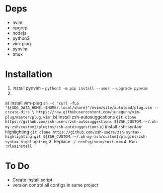 # Deps
* nvim
* ripgrep
* nodejs
* python3
* vim-plug
* pynvim
* tmux

# Installation
1. Install pynvim - `python3 -m pip install --user --upgrade pynvim`
2. 
a) Install vim-plug `sh -c 'curl -fLo "${XDG_DATA_HOME:-$HOME/.local/share}"/nvim/site/autoload/plug.vim --create-dirs \
       https://raw.githubusercontent.com/junegunn/vim-plug/master/plug.vim'`
b) install zsh-autosuggestions `git clone https://github.com/zsh-users/zsh-autosuggestions ${ZSH_CUSTOM:-~/.oh-my-zsh/custom}/plugins/zsh-autosuggestions`
c) install zsh-syntax-highlighting `git clone https://github.com/zsh-users/zsh-syntax-highlighting.git ${ZSH_CUSTOM:-~/.oh-my-zsh/custom}/plugins/zsh-syntax-highlighting`
3. Replace `~/.config/nvim/init.vim`
4. Run `:PlusInstall`

# To Do
* Create install script
* version control all configs in same project
